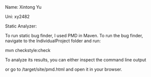 Name: Xintong Yu

Uni: xy2482

Static Analyzer:

To run static bug finder, I used PMD in Maven. To run the bug finder, 
navigate to the IndividualProject folder and run:

mvn checkstyle:check

To analyze its results, you can either inspect the command line output

or go to /target/site/pmd.html and open it in your browser.